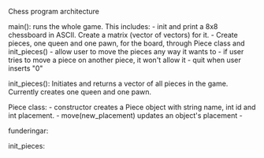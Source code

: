 Chess program architecture

main():
	runs the whole game. This includes:
	- init and print a 8x8 chessboard in ASCII. Create a matrix (vector of vectors) for it.
	- Create pieces, one queen and one pawn, for the board, through Piece class and init_pieces()
	- allow user to move the pieces any way it wants to
	- if user tries to move a piece on another piece, it won't allow it
	- quit when user inserts "0"

init_pieces():
	Initiates and returns a vector of all pieces in the game. Currently creates one queen and one pawn.

Piece class:
	- constructor creates a Piece object with string name, int id and int placement.
	- move(new_placement) updates an object's placement
	- 






funderingar:

init_pieces:
